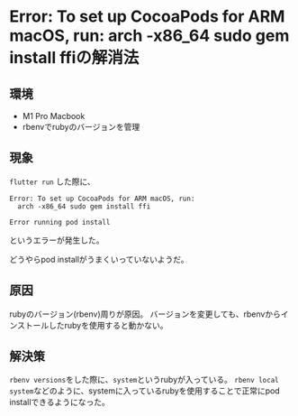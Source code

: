 # Error: To set up CocoaPods for ARM macOS, run: arch -x86_64 sudo gem install ffiの解消法

## 環境
- M1 Pro Macbook
- rbenvでrubyのバージョンを管理

## 現象

`flutter run` した際に、
```
Error: To set up CocoaPods for ARM macOS, run:
  arch -x86_64 sudo gem install ffi

Error running pod install
```
というエラーが発生した。

どうやらpod installがうまくいっていないようだ。

## 原因
rubyのバージョン(rbenv)周りが原因。
バージョンを変更しても、rbenvからインストールしたrubyを使用すると動かない。

## 解決策
`rbenv versions`をした際に、`system`というrubyが入っている。
`rbenv local system`などのように、systemに入っているrubyを使用することで正常にpod installできるようになった。
